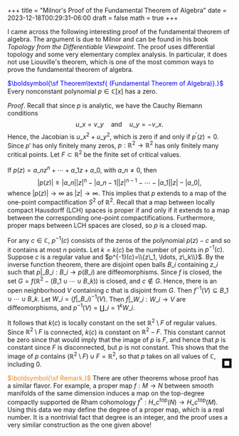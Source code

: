 +++
title = "Milnor's Proof of the Fundamental Theorem of Algebra"
date = 2023-12-18T00:29:31-06:00
draft = false
math = true
+++

I came across the following interesting proof of the fundamental theorem of algebra. The argument is due to Milnor and can be found in his book *Topology from the Differentiable Viewpoint*. The proof uses differential topology and some very elementary complex analysis. In particular, it does not use Liouville's theorem, which is one of the most common ways to prove the fundamental theorem of algebra.

<span style="color:blue">$\boldsymbol{\sf Theorem\textsf{ (Fundamental Theorem of Algebra)}.}$</span>	Every nonconstant polynomial $p\in\mathbb{C}[x]$ has a zero.

*Proof*. Recall that since $p$ is analytic, we have the Cauchy Riemann conditions
$$
u\_x=v\_y\quad\text{and}\quad u\_y=-v\_x.
$$
Hence, the Jacobian is $u\_x^2+u\_y^2$, which is zero if and only if $p^{\prime}(z)=0$. Since $p'$ has only finitely many zeros, $p: \mathbb{R}^2 \rightarrow \mathbb{R}^2$ has only finitely many critical points. Let $F \subset \mathbb{R}^2$ be the finite set of critical values.

If $p(z)=a\_nz^n+\cdots+a\_1z+a\_0$, with $a\_n\ne0$, then
$$
|p(z)|\ge|a\_n||z|^n-|a\_{n-1}||z|^{n-1}-\cdots-|a\_{1}||z|-|a\_0|,
$$
whence $|p(z)| \to \infty$ as $|z| \to \infty$. This implies that $p$ extends to a map of the one-point compactification $S^2$ of $\mathbb{R}^2$. Recall that a map between locally compact Hausdorff (LCH) spaces is proper if and only if it extends to a map between the corresponding one-point compactifications. Furthermore, proper maps between LCH spaces are closed, so $p$ is a closed map.

For any $c \in \mathbb{C}$, $p^{-1}(c)$ consists of the zeros of the polynomial $p(z)-c$ and so it contains at most $n$ points. Let $k=k(c)$ be the number of points in $p^{-1}(c)$. Suppose $c$ is a regular value and $p^{-1}(c)=\\{z\_1, \ldots, z\_k\\}$. By the inverse function theorem, there are disjoint open balls $B\_i$ containing $z\_i$ such that $p|\_{B\_i}:B\_i\to p(B\_i)$ are diffeomorphisms. Since $f$ is closed, the set $G=f(\mathbb{R}^2-\left(B\_1 \cup \cdots \cup B\_k\right))$ is closed, and $c\notin G$. Hence, there is an open neighborhood $V$ containing $c$ that is disjoint from $G$. Then $f^{-1}(V)\subseteq B\_1\cup\cdots\cup B\_k$. Let $W\_i=(f|\_{B\_i})^{-1}(V)$. Then $f|\_{W\_i}:W\_i\to V$ are diffeomorphisms, and $p^{-1}(V)=\coprod\_{i=1}^kW\_i$.

It follows that $k(c)$ is locally constant on the set $\mathbb{R}^2\setminus F$ of regular values. Since $\mathbb{R}^2\setminus F$ is connected, $k(c)$ is constant on $\mathbb{R}^2-F$. This constant cannot be zero since that would imply that the image of $p$ is $F$, and hence that $p$ is constant since $F$ is disconnected, but $p$ is not constant. This shows that  the image of $p$ contains $\left(\mathbb{R}^2\setminus F\right) \cup F=\mathbb{R}^2$, so that $p$ takes on all values of $\mathbb{C}$, including 0.
<div style="float: right; width: 0.8em; height: 0.8em; border: 0.4em solid black; position: relative; top: -2.5em"></div>

<span style="color:#eb861c">$\boldsymbol{\sf Remark.}$</span>	There are other theorems whose proof has a similar flavor. For example, a proper map $f:M\to N$ between smooth manifolds of the same dimension induces a map on the top-degree compactly supported de Rham cohomology $f^*:H\_c^\mathrm{top}(N)\to H\_c^\mathrm{top}(M)$. Using this data we may define the degree of a proper map, which is a real number. It is a nontrivial fact that degree is an integer, and the proof uses a very similar construction as the one given above!